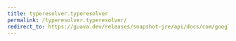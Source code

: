 ```yaml
---
title: typeresolver.typeresolver
permalink: /typeresolver.typeresolver/
redirect_to: https://guava.dev/releases/snapshot-jre/api/docs/com/google/common/reflect/TypeResolver.html#TypeResolver--
---
```

